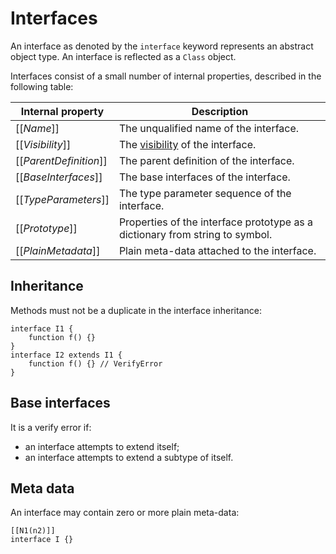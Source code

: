 # Interfaces

An interface as denoted by the `interface` keyword represents an abstract object type. An interface is reflected as a `Class` object.

Interfaces consist of a small number of internal properties, described in the following table:

| Internal property | Description |
| ----------------- | ----------- |
| \[\[*Name*\]\] | The unqualified name of the interface. |
| \[\[*Visibility*\]\] | The [visibility](visibility.md) of the interface. |
| \[\[*ParentDefinition*\]\] | The parent definition of the interface. |
| \[\[*BaseInterfaces*\]\] | The base interfaces of the interface. |
| \[\[*TypeParameters*\]\] | The type parameter sequence of the interface. |
| \[\[*Prototype*\]\] | Properties of the interface prototype as a dictionary from string to symbol. |
| \[\[*PlainMetadata*\]\] | Plain meta-data attached to the interface. |

## Inheritance

Methods must not be a duplicate in the interface inheritance:

```
interface I1 {
    function f() {}
}
interface I2 extends I1 {
    function f() {} // VerifyError
}
```

## Base interfaces

It is a verify error if:

* an interface attempts to extend itself;
* an interface attempts to extend a subtype of itself.

## Meta data

An interface may contain zero or more plain meta-data:

```
[[N1(n2)]]
interface I {}
```